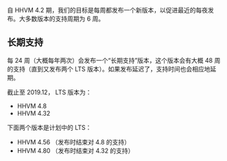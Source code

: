 自 HHVM 4.2 期，我们的目标是每周都发布一个新版本，以促进最近的每夜发布。大多数版本的支持周期为 6 周。

## 长期支持

每 24 周（大概每年两次）会发布一个“长期支持”版本，这个版本会有大概 48 周的支持（直到又发布两个 LTS 版本）。如果发布延迟了，支持时间也会相应地延期。

截止至 2019.12， LTS 版本为：

 - HHVM 4.8
 - HHVM 4.32

下面两个版本是计划中的 LTS：

 - HHVM 4.56 （发布时结束对 4.8 的支持）
 - HHVM 4.80 （发布时结束对 4.32 的支持）

